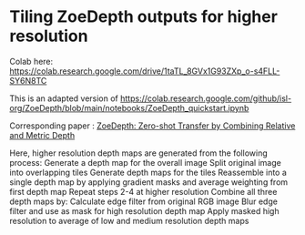 # Tiling ZoeDepth outputs for higher resolution

Colab here: https://colab.research.google.com/drive/1taTL_8GVx1G93ZXp_o-s4FLL-SY6N8TC

This is an adapted version of https://colab.research.google.com/github/isl-org/ZoeDepth/blob/main/notebooks/ZoeDepth_quickstart.ipynb

Corresponding paper : [ZoeDepth: Zero-shot Transfer by Combining Relative and Metric Depth](https://arxiv.org/abs/2302.12288v1)

Here, higher resolution depth maps are generated from the following process:
    Generate a depth map for the overall image
    Split original image into overlapping tiles
    Generate depth maps for the tiles
    Reassemble into a single depth map by applying gradient masks and average weighting from first depth map
    Repeat steps 2-4 at higher resolution
    Combine all three depth maps by:
        Calculate edge filter from original RGB image
        Blur edge filter and use as mask for high resolution depth map
        Apply masked high resolution to average of low and medium resolution depth maps
